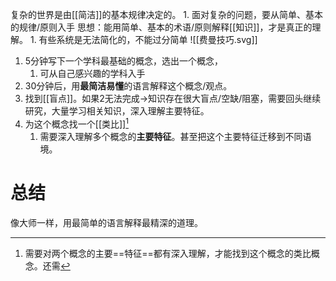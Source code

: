 复杂的世界是由[[简洁]]的基本规律决定的。
	1. 面对复杂的问题，要从简单、基本的规律/原则入手
思想：能用简单、基本的术语/原则解释[[知识]]，才是真正的理解。
	1. 有些系统是无法简化的，不能过分简单
![[费曼技巧.svg]]
1. 5分钟写下一个学科最基础的概念，选出一个概念，
	1. 可从自己感兴趣的学科入手
2. 30分钟后，用**最简洁易懂**的语言解释这个概念/观点。
3. 找到[[盲点]]。如果2无法完成→知识存在很大盲点/空缺/阻塞，需要回头继续研究，大量学习相关知识，深入理解主要特征。
4. 为这个概念找一个[[类比]][^1] 
	1. 需要深入理解多个概念的**主要特征**。甚至把这个主要特征迁移到不同语境。
#  总结
像大师一样，用最简单的语言解释最精深的道理。


[^1]: 需要对两个概念的主要==特征==都有深入理解，才能找到这个概念的类比概念。还需